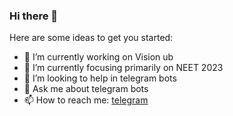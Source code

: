 ### Hi there 👋

<!--
**Paraditya/paraditya** is a ✨ _special_ ✨ repository because its `README.md` (this file) appears on your GitHub profile.-->

Here are some ideas to get you started:

- 🔭 I’m currently working on Vision ub
- 🌱 I’m currently focusing primarily on NEET 2023
- 🤔 I’m looking to help in telegram bots
- 💬 Ask me about telegram bots
- 📫 How to reach me: [telegram](https://t.me/Paramatin7)
